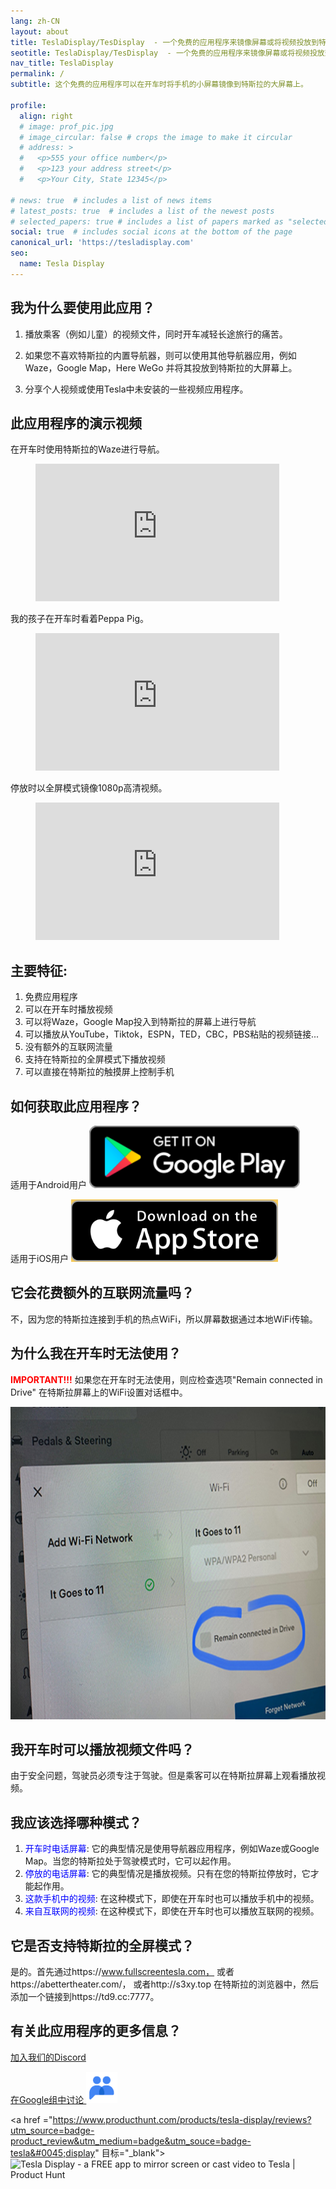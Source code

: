 ```yaml
---
lang: zh-CN
layout: about
title: TeslaDisplay/TesDisplay  - 一个免费的应用程序来镜像屏幕或将视频投放到特斯拉
seotitle: TeslaDisplay/TesDisplay  - 一个免费的应用程序来镜像屏幕或将视频投放到特斯拉
nav_title: TeslaDisplay
permalink: /
subtitle: 这个免费的应用程序可以在开车时将手机的小屏幕镜像到特斯拉的大屏幕上。

profile:
  align: right
  # image: prof_pic.jpg
  # image_circular: false # crops the image to make it circular
  # address: >
  #   <p>555 your office number</p>
  #   <p>123 your address street</p>
  #   <p>Your City, State 12345</p>

# news: true  # includes a list of news items
# latest_posts: true  # includes a list of the newest posts
# selected_papers: true # includes a list of papers marked as "selected={true}"
social: true  # includes social icons at the bottom of the page
canonical_url: 'https://tesladisplay.com'
seo:
  name: Tesla Display
---
```


## 我为什么要使用此应用？

1. 播放乘客（例如儿童）的视频文件，同时开车减轻长途旅行的痛苦。

2. 如果您不喜欢特斯拉的内置导航器，则可以使用其他导航器应用，例如Waze，Google Map，Here WeGo 并将其投放到特斯拉的大屏幕上。

3. 分享个人视频或使用Tesla中未安装的一些视频应用程序。

## 此应用程序的演示视频
在开车时使用特斯拉的Waze进行导航。
<!-- blank line -->
<figure class="video-container">
  <iframe width="390" height="220" src="https://www.youtube.com/embed/35bMECpF9bQ" frameborder="0" allowfullscreen="true"> </iframe>
</figure>
<!-- blank line -->

我的孩子在开车时看着Peppa Pig。
<!-- blank line -->
<figure class="video-container">
  <iframe width="390" height="220" src="https://www.youtube.com/embed/Hb4D_IvOjMc" frameborder="0" allowfullscreen="true"> </iframe>
</figure>
<!-- blank line -->

停放时以全屏模式镜像1080p高清视频。
<!-- blank line -->
<figure class="video-container">
  <iframe width="390" height="220" src="https://www.youtube.com/embed/PkbfoLHjrvE" frameborder="0" allowfullscreen="true"> </iframe>
</figure>
<!-- blank line -->

## 主要特征:
1. 免费应用程序
2. 可以在开车时播放视频
3. 可以将Waze，Google Map投入到特斯拉的屏幕上进行导航
4. 可以播放从YouTube，Tiktok，ESPN，TED，CBC，PBS粘贴的视频链接...
5. 没有额外的互联网流量
6. 支持在特斯拉的全屏模式下播放视频
7. 可以直接在特斯拉的触摸屏上控制手机

## 如何获取此应用程序？
适用于Android用户
<a id ="googleplay" href ="https://play.google.com/store/apps/details?id=io.github.blackpill.tesladisplay&referrer=utm_source%3Dgithub%26utm_medium%3Dorganic">
  <img src="/assets/img/google-play-badge.svg" alt="Get Tesla Display from Google Play" height="100px">
</a>

适用于iOS用户
<a id ="appstore" href ="https://apps.apple.com/app/tesdisplay-screen-mirror/id6469987744">
  <img src="/assets/img/app-store-badge.png" alt="Get TesDisplay from AppStore" height="100px"/>
</a>

## 它会花费额外的互联网流量吗？
不，因为您的特斯拉连接到手机的热点WiFi，所以屏幕数据通过本地WiFi传输。

## 为什么我在开车时无法使用？
<p>
<span style="color: red"><b>IMPORTANT!!!</b></span>
如果您在开车时无法使用，则应检查选项"Remain connected in Drive" 在特斯拉屏幕上的WiFi设置对话框中。
</p>
<img src="/assets/img/wifi-connected.jpg" alt="Remain connected in Drive setting" height="500px">

## 我开车时可以播放视频文件吗？
由于安全问题，驾驶员必须专注于驾驶。但是乘客可以在特斯拉屏幕上观看播放视频。

## 我应该选择哪种模式？
1. <span style="color:blue">开车时电话屏幕</span>: 它的典型情况是使用导航器应用程序，例如Waze或Google Map。当您的特斯拉处于驾驶模式时，它可以起作用。
2. <span style="color:blue">停放的电话屏幕</span>: 它的典型情况是播放视频。只有在您的特斯拉停放时，它才能起作用。
3. <span style="color:blue">这款手机中的视频</span>: 在这种模式下，即使在开车时也可以播放手机中的视频。
4. <span style="color:blue">来自互联网的视频</span>: 在这种模式下，即使在开车时也可以播放互联网的视频。

## 它是否支持特斯拉的全屏模式？
是的。首先通过https://www.fullscreentesla.com， 或者https://abettertheater.com/， 或者http://s3xy.top 在特斯拉的浏览器中，然后添加一个链接到https://td9.cc:7777。

## 有关此应用程序的更多信息？
<p> <a href ="https://discord.gg/Tvbs9uWcN9" 目标="_blank">加入我们的Discord</a> </p>
<p>
<a href ="https://groups.google.com/g/tesla-display" 目标="_blank">在Google组中讨论
<img src="group.png" alt="TeslaDisplay Google Group" height=50px>
</a>
</p>

<a href ="https://www.producthunt.com/products/tesla-display/reviews?utm_source=badge-product_review&utm_medium=badge&utm_souce=badge-tesla&#0045;display" 目标="_blank">
<img src="https://api.producthunt.com/widgets/embed-image/v1/product_review.svg?product_id=543738&theme=light" alt="Tesla&#0032;Display - a&#0032;FREE&#0032;app&#0032;to&#0032;mirror&#0032;screen&#0032;or&#0032;cast&#0032;video&#0032;to&#0032;Tesla | Product Hunt" style="width: 250px; height: 54px;" width="250" height="54" />
</a>


